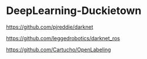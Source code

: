 # DeepLearning-Duckietown

https://github.com/pjreddie/darknet

https://github.com/leggedrobotics/darknet_ros

https://github.com/Cartucho/OpenLabeling
